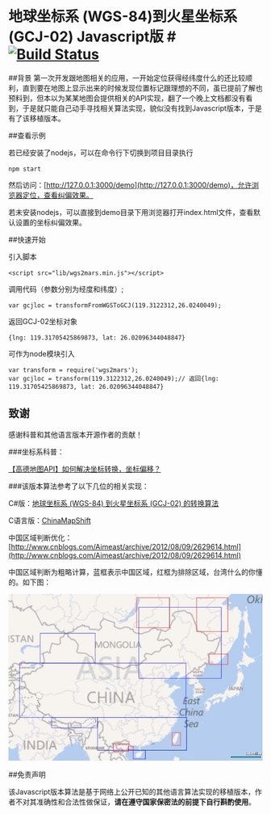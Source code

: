 # 地球坐标系 (WGS-84)到火星坐标系 (GCJ-02) Javascript版 #[![Build Status](https://travis-ci.org/hiwanz/wgs2mars.js.svg?branch=master)](https://travis-ci.org/hiwanz/wgs2mars.js)

##背景
第一次开发跟地图相关的应用，一开始定位获得经纬度什么的还比较顺利，直到要在地图上显示出来的时候发现位置标记跟理想的不同，虽已提前了解也预料到，但本以为某某地图会提供相关的API实现，翻了一个晚上文档都没有看到，于是就只能自己动手寻找相关算法实现，貌似没有找到Javascript版本，于是有了该移植版本。


##查看示例

若已经安装了nodejs，可以在命令行下切换到项目目录执行

    npm start

然后访问：[http://127.0.0.1:3000/demo](http://127.0.0.1:3000/demo)，允许浏览器定位，查看纠偏效果。

若未安装nodejs，可以直接到demo目录下用浏览器打开index.html文件，查看默认设置的坐标纠偏效果。

##快速开始

引入脚本

    <script src="lib/wgs2mars.min.js"></script>

调用代码（参数分别为经度和纬度）;

    var gcjloc = transformFromWGSToGCJ(119.3122312,26.0240049);

返回GCJ-02坐标对象

    {lng: 119.31705425869873, lat: 26.02096344048847}

可作为node模块引入
    
    var transform = require('wgs2mars');
    var gcjloc = transform(119.3122312,26.0240049);// 返回{lng: 119.31705425869873, lat: 26.02096344048847}

## 致谢

感谢科普和其他语言版本开源作者的贡献！

###坐标系科普：

[【高德地图API】如何解决坐标转换，坐标偏移？](http://segmentfault.com/blog/gaodelbs/1190000000498434 "【高德地图API】如何解决坐标转换，坐标偏移？")

###该版本算法参考了以下几位的相关实现：

C#版：[地球坐标系 (WGS-84) 到火星坐标系 (GCJ-02) 的转换算法](http://blog.csdn.net/coolypf/article/details/8686588 "地球坐标系 (WGS-84) 到火星坐标系 (GCJ-02) 的转换算法")

C语言版：[ChinaMapShift](https://github.com/Dronaldo17/ChinaMapShift/blob/master/algorithm/china_shift.c "ChinaMapShift")

中国区域判断优化：[http://www.cnblogs.com/Aimeast/archive/2012/08/09/2629614.html](http://www.cnblogs.com/Aimeast/archive/2012/08/09/2629614.html)

中国区域判断为粗略计算，蓝框表示中国区域，红框为排除区域，台湾什么的你懂的。如下图：

![中国区域判断](in-china-region.jpg)

##免责声明

该Javascript版本算法是基于网络上公开已知的其他语言算法实现的移植版本，作者不对其准确性和合法性做保证，**请在遵守国家保密法的前提下自行斟酌使用**。